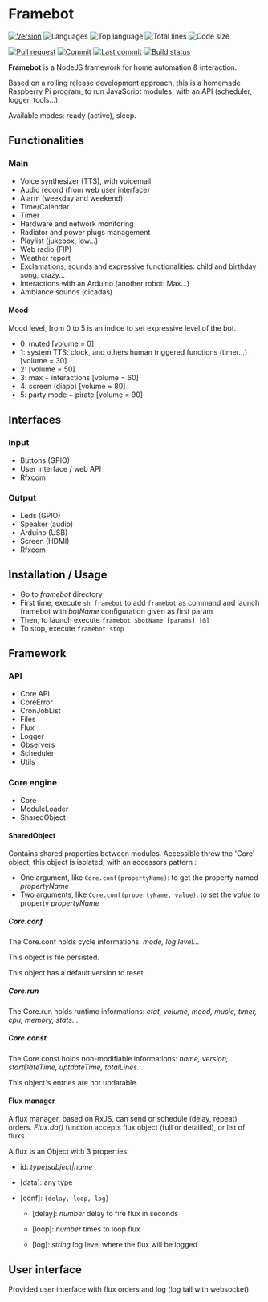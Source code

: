 # Framebot

[![Version](https://img.shields.io/github/package-json/v/adrigarry/framebot?style=flat-square)](https://github.com/AdriGarry/framebot/tags)
![Languages](https://img.shields.io/github/languages/count/adrigarry/framebot?style=flat-square)
![Top language](https://img.shields.io/github/languages/top/adrigarry/framebot?style=flat-square)
![Total lines](https://img.shields.io/tokei/lines/github/adrigarry/framebot?style=flat-square)
![Code size](https://img.shields.io/github/languages/code-size/adrigarry/framebot?style=flat-square)

[![Pull request](https://img.shields.io/github/issues-pr/adrigarry/framebot?style=flat-square)](https://github.com/AdriGarry/framebot/pulls)
[![Commit](https://img.shields.io/github/commit-activity/w/adrigarry/framebot?style=flat-square)](https://github.com/AdriGarry/framebot/commits/master)
[![Last commit](https://img.shields.io/github/last-commit/adrigarry/framebot?style=flat-square)](https://github.com/AdriGarry/framebot/commits/master)
[![Build status](https://img.shields.io/github/workflow/status/adrigarry/framebot/CI?style=flat-square)](https://github.com/AdriGarry/framebot/actions)

**Framebot** is a NodeJS framework for home automation & interaction.

Based on a rolling release development approach, this is a homemade Raspberry Pi program, to run JavaScript modules, with an API (scheduler, logger, tools...).

Available modes: ready (active), sleep.

## Functionalities

### Main

- Voice synthesizer (TTS), with voicemail
- Audio record (from web user interface)
- Alarm (weekday and weekend)
- Time/Calendar
- Timer
- Hardware and network monitoring
- Radiator and power plugs management
- Playlist (jukebox, low...)
- Web radio (FIP)
- Weather report
- Exclamations, sounds and expressive functionalities: child and birthday song, crazy...
- Interactions with an Arduino (another robot: Max...)
- Ambiance sounds (cicadas)

#### Mood

Mood level, from 0 to 5 is an indice to set expressive level of the bot.

- 0: muted [volume = 0]
- 1: system TTS: clock, and others human triggered functions (timer...) [volume = 30]
- 2: [volume = 50]
- 3: max + interactions [volume = 60]
- 4: screen (diapo) [volume = 80]
- 5: party mode + pirate [volume = 90]

## Interfaces

### Input

- Buttons (GPIO)
- User interface / web API
- Rfxcom

### Output

- Leds (GPIO)
- Speaker (audio)
- Arduino (USB)
- Screen (HDMI)
- Rfxcom

## Installation / Usage

- Go to _framebot_ directory
- First time, execute `sh framebot` to add `framebot` as command and launch framebot with _botName_ configuration given as first param
- Then, to launch execute `framebot $botName [params] [&]`
- To stop, execute `framebot stop`

## Framework

### API

- Core API
- CoreError
- CronJobList
- Files
- Flux
- Logger
- Observers
- Scheduler
- Utils

### Core engine

- Core
- ModuleLoader
- SharedObject

#### SharedObject

Contains shared properties between modules. Accessible threw the 'Core' object, this object is isolated, with an accessors pattern :

- One argument, like `Core.conf(propertyName)`: to get the property named _propertyName_
- Two arguments, like `Core.conf(propertyName, value)`: to set the _value_ to property _propertyName_

##### Core.conf

The Core.conf holds cycle informations: _mode, log level_...

This object is file persisted.

This object has a default version to reset.

##### Core.run

The Core.run holds runtime informations: _etat, volume, mood, music, timer, cpu, memory, stats_...

##### Core.const

The Core.const holds non-modifiable informations: _name, version, startDateTime, uptdateTime, totalLines_...

This object's entries are not updatable.

#### Flux manager

A flux manager, based on RxJS, can send or schedule (delay, repeat) orders.
_Flux.do()_ function accepts flux object (full or detailled), or list of fluxs.

A flux is an Object with 3 properties:

- id: _type|subject|name_

- [data]: any type

- [conf]: `{delay, loop, log}`

  - [delay]: _number_ delay to fire flux in seconds

  - [loop]: _number_ times to loop flux

  - [log]: _string_ log level where the flux will be logged

## User interface

Provided user interface with flux orders and log (log tail with websocket).
